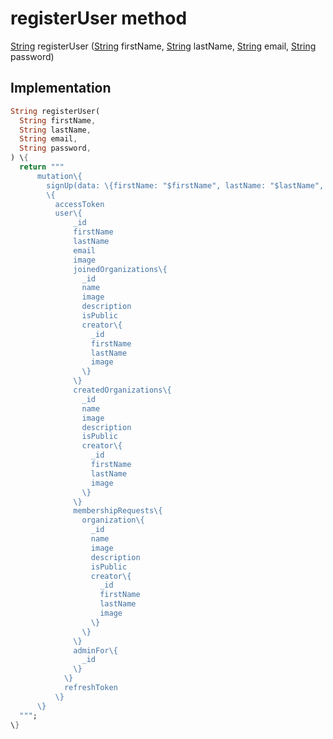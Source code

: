


# registerUser method








[String](https://api.flutter.dev/flutter/dart-core/String-class.html) registerUser
([String](https://api.flutter.dev/flutter/dart-core/String-class.html) firstName, [String](https://api.flutter.dev/flutter/dart-core/String-class.html) lastName, [String](https://api.flutter.dev/flutter/dart-core/String-class.html) email, [String](https://api.flutter.dev/flutter/dart-core/String-class.html) password)








## Implementation

```dart
String registerUser(
  String firstName,
  String lastName,
  String email,
  String password,
) \{
  return """
      mutation\{
        signUp(data: \{firstName: "$firstName", lastName: "$lastName", email: "$email", password: "$password"\})
        \{
          accessToken
          user\{
              _id
              firstName
              lastName
              email
              image
              joinedOrganizations\{
                _id
                name
                image
                description
                isPublic
                creator\{
                  _id
                  firstName
                  lastName
                  image
                \}
              \}
              createdOrganizations\{
                _id
                name
                image
                description
                isPublic
                creator\{
                  _id
                  firstName
                  lastName
                  image
                \}
              \}
              membershipRequests\{
                organization\{
                  _id
                  name
                  image
                  description
                  isPublic
                  creator\{
                    _id
                    firstName
                    lastName
                    image
                  \}
                \}
              \}
              adminFor\{
                _id
              \}
            \}
            refreshToken
          \}
      \}
  """;
\}
```







